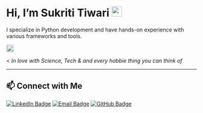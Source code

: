 #  Hi, I’m Sukriti Tiwari <img src="https://user-images.githubusercontent.com/5679180/79618120-0daffb80-80be-11ea-819e-d2b0fa904d07.gif" width="27px">

I specialize in Python development and have hands-on experience with various frameworks and tools.


<p></a> <img src="https://github.com/anathayna/anathayna/blob/master/assets/bmo.gif?raw=1" width="20vw"/></em></p>
<<em> In love with Science, Tech & and every hobbie thing you can think of </em></p>



---



## 📫 Connect with Me

[![LinkedIn Badge](https://img.shields.io/badge/-LinkedIn-blue?style=flat-square&logo=LinkedIn&logoColor=white&link=https://www.linkedin.com/in/sukriti-tiwari3/)](https://www.linkedin.com/in/sukriti-tiwari3/) 
[![Email Badge](https://img.shields.io/badge/-Email-c0392b?style=flat-square&logo=Gmail&logoColor=white&link=mailto:tiwarisukriti2003@gmail.com)](mailto:tiwarisukriti2003@gmail.com)
[![GitHub Badge](https://img.shields.io/badge/-GitHub-000?style=flat-square&logo=GitHub&logoColor=white&link=https://github.com/SukritiTiwari)](https://github.com/SukritiTiwari)

